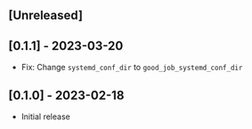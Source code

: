 ## [Unreleased]

## [0.1.1] - 2023-03-20
* Fix: Change `systemd_conf_dir` to `good_job_systemd_conf_dir`

## [0.1.0] - 2023-02-18

- Initial release
